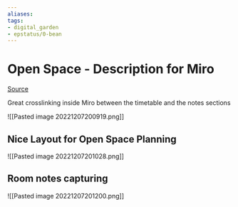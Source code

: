 ```yaml
---
aliases: 
tags: 
- digital_garden
- epstatus/0-bean
---
```

# Open Space - Description for Miro
[Source](https://miro.com/app/board/uXjVPHIu3MY=/?moveToWidget=3458764537623942586&cot=14)

Great crosslinking inside Miro between the timetable and the notes sections

![[Pasted image 20221207200919.png]]


## Nice Layout for Open Space Planning
![[Pasted image 20221207201028.png]]

## Room notes capturing
![[Pasted image 20221207201200.png]]

